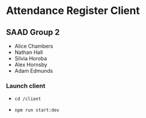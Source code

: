 # Attendance Register Client
## SAAD Group 2

- Alice Chambers
- Nathan Hall
- Silvia Horoba
- Alex Hornsby
- Adam Edmunds

### Launch client

- `cd /client`
 
- `npm run start:dev`